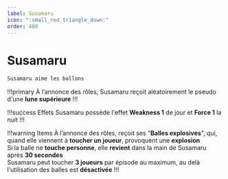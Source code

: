 ```yaml
---
label: Susamaru
icon: ":small_red_triangle_down:"
order: 400
---
```


# Susamaru

```txt
Susamaru aime les ballons
```

!!!primary
À l’annonce des rôles, Susamaru reçoit aléatoirement le pseudo d'une **lune supérieure**
!!!

!!!success Effets
Susamaru possède l'effet **Weakness 1** de jour et **Force 1** la nuit
!!!

!!!warning Items
À l’annonce des rôles, reçoit ses "**Balles explosives**", qui, quand elle viennent à **toucher un joueur**, provoquent une **explosion** <br>
Si la balle ne **touche personne**, elle **revient** dans la main de Susamaru après **30 secondes** <br>
Susamaru peut toucher **3 joueurs** par épisode au maximum, au delà l'utilisation des balles est **désactivée**
!!!

